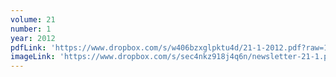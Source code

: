 ```yaml
---
volume: 21
number: 1
year: 2012
pdfLink: 'https://www.dropbox.com/s/w406bzxglpktu4d/21-1-2012.pdf?raw=1'
imageLink: 'https://www.dropbox.com/s/sec4nkz918j4q6n/newsletter-21-1.png?raw=1'
---
```

